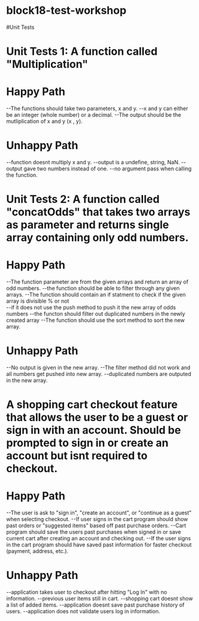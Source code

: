 # block18-test-workshop

#Unit Tests

# Unit Tests 1: A function called "Multiplication"

# Happy Path

--The functions should take two parameters, x and y.
--x and y can either be an integer (whole number) or a decimal.
--The output should be the mutliplication of x and y (x , y).

# Unhappy Path

--function doesnt multiply x and y.
--output is a undefine, string, NaN.
--output gave two numbers instead of one.
--no argument pass when calling the function.

# Unit Tests 2: A function called "concatOdds" that takes two arrays as parameter and returns single array containing only odd numbers.

# Happy Path

--The function parameter are from the given arrays and return an array of odd numbers.
--the function should be able to filter through any given arrays.
--The function should contain an if statment to check if the given array is divisible % or not  
--if it does not use the push method to push it the new array of odds numbers
--the functon should filter out duplicated numbers in the newly created array
--The function should use the sort method to sort the new array.

# Unhappy Path

--No output is given in the new array.
--The filter method did not work and all numbers get pushed into new array.
--duplicated numbers are outputed in the new array.

# A shopping cart checkout feature that allows the user to be a guest or sign in with an account. Should be prompted to sign in or create an account but isnt required to checkout.

# Happy Path

--The user is ask to "sign in", "create an account", or "continue as a guest" when selecting checkout.
--If user signs in the cart program should show past orders or "suggested items" based off past purchase orders.
--Cart program should save the users past purchases when signed in or save current cart after creating an account and checking out.
--If the user signs in the cart program should have saved past information for faster checkout (payment, address, etc.).

# Unhappy Path

--application takes user to checkout after hitting "Log In" with no information.
--previous user items still in cart.
--shopping cart doesnt show a list of added items.
--application doesnt save past purchase history of users.
--application does not validate users log in information.
